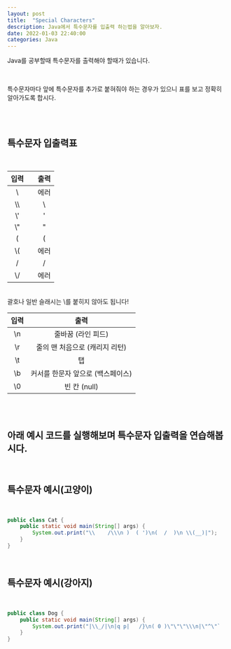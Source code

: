 ```yaml
---
layout: post
title:  "Special Characters"
description: Java에서 특수문자를 입출력 하는법을 알아보자.
date: 2022-01-03 22:40:00  
categories: Java
---
```

Java를 공부할때 특수문자를 출력해야 할때가 있습니다.

<br>

특수문자마다 앞에 특수문자를 추가로 붙혀줘야 하는 경우가 있으니 표를 보고 정확히 알아가도록 합시다.

<br><br>

## 특수문자 입출력표
<br>

| 입력 |  | 출력
:---:|:---:|:---:
| \ |   | 에러
| \\\ |   | \
| \\' |   | '
| \\" |    | " 
| ( |   | (
| \\( |   | 에러
| / |   | /
| \\/ |    | 에러 

<br>
괄호나 일반 슬래시는 \를 붙히지 않아도 됩니다!

<br>

| 입력 | 출력 |
:---:|:---:
| \n | 줄바꿈 (라인 피드)
| \r | 줄의 맨 처음으로 (캐리지 리턴)
| \t | 탭
| \b | 커서를 한문자 앞으로 (백스페이스) 
| \0 | 빈 칸 (null) 

<br>
<br>

## 아래 예시 코드를 실행해보며 특수문자 입출력을 연습해봅시다.

<br>

## 특수문자 예시(고양이)

<br>

```java
public class Cat {
    public static void main(String[] args) {
        System.out.print("\\    /\\\n )  ( ')\n(  /  )\n \\(__)|");
    }
}
```
<br>


## 특수문자 예시(강아지)

<br>

```java
public class Dog {
    public static void main(String[] args) {
        System.out.print("|\\_/|\n|q p|   /}\n( 0 )\"\"\"\\\n|\"^\"`    |\n||_/=\\\\__|");
    }
}
```

<br>
<br>
<br>
<br>
